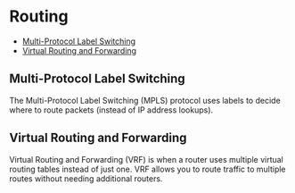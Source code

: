 # Routing
* [Multi-Protocol Label Switching](#multi-protocol-label-switching)
* [Virtual Routing and Forwarding](#virtual-routing-and-forwarding)

## Multi-Protocol Label Switching
The Multi-Protocol Label Switching (MPLS) protocol uses labels to decide where to route packets (instead of IP address lookups). 

## Virtual Routing and Forwarding
Virtual Routing and Forwarding (VRF) is when a router uses multiple virtual routing tables instead of just one. VRF allows you to route traffic to multiple routes without needing additional routers.  
